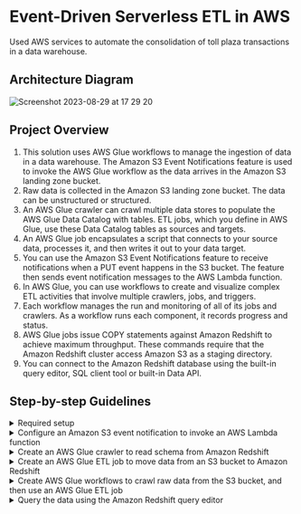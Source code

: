 # Event-Driven Serverless ETL in AWS
Used AWS services to automate the consolidation of toll plaza transactions in a data warehouse.

## Architecture Diagram

![Screenshot 2023-08-29 at 17 29 20](https://github.com/martins-jean/Event-Driven-Serverless-ETL-in-AWS/assets/118685801/729e6e8f-2662-4a56-82da-a90a5b956eb4)

## Project Overview
1. This solution uses AWS Glue workflows to manage the ingestion of data in a data warehouse. The Amazon S3 Event Notifications feature is used to invoke the AWS Glue workflow as the data arrives in the Amazon S3 landing zone bucket.
2. Raw data is collected in the Amazon S3 landing zone bucket. The data can be unstructured or structured.
3. An AWS Glue crawler can crawl multiple data stores to populate the AWS Glue Data Catalog with tables. ETL jobs, which you define in AWS Glue, use these Data Catalog tables as sources and targets.
4. An AWS Glue job encapsulates a script that connects to your source data, processes it, and then writes it out to your data target.
5. You can use the Amazon S3 Event Notifications feature to receive notifications when a PUT event happens in the S3 bucket. The feature then sends event notification messages to the AWS Lambda function.
6. In AWS Glue, you can use workflows to create and visualize complex ETL activities that involve multiple crawlers, jobs, and triggers.
7. Each workflow manages the run and monitoring of all of its jobs and crawlers. As a workflow runs each component, it records progress and status.
8. AWS Glue jobs issue COPY statements against Amazon Redshift to achieve maximum throughput. These commands require that the Amazon Redshift cluster access Amazon S3 as a staging directory.
9. You can connect to the Amazon Redshift database using the built-in query editor, SQL client tool or built-in Data API.

## Step-by-step Guidelines
<details>
  <summary>Required setup</summary>
  1. Download the query included in the "create_table.txt" file. <br>
  2. In S3, create a landing bucket and a staging bucket. <br>
  3. Create several Lambda functions using the boto3 Python code I uploaded above: <br>
  - "start_workflow_function.py" <br>
  - "toll_plaza_application.py" <br>
  4. Upload the "sample_data_toll_application.json" file manually to your landing bucket or run the "toll_plaza_application.py" Lambda function to automatically create and send randomly generated toll data to your landing bucket. <br>
  5. Create a Redshift cluster with the following configurations: <br>
  - Node type: dc2.large <br>
  - Number of nodes: 1 <br>
</details>

<details>
  <summary>Configure an Amazon S3 event notification to invoke an AWS Lambda function</summary>
  1. Click on your S3 staging bucket and go to the Properties tab. <br>
  2. Scroll down to Event Notifications and click on "create event notification". <br>
  3. Use the following configurations: <br>
  - Name: s3Events <br>
  - Suffix: .json <br>
  - Under Object Creation, choose Put. <br>
  - Under Destination, choose Lambda function. <br>
  - Select the "start_workflow_function" from the dropdown menu. <br>
  - Save the changes and finish this step.
Click "Connect to Database" and use the following configurations:
</details>

<details>
  <summary>Create an AWS Glue crawler to read schema from Amazon Redshift</summary>
  1. Open Redshift and select the cluster you created earlier. <br>
  2. Copy the JDBC URL of your Redshift cluster. <br>
  3. Open the query editor inside your Redshift cluster. <br>
  4. Click "Connect to Database" and use the following configurations:
  - Under Connection, choose "Create new connection" <br>
  - Under Authentication, choose Temporary credentials <br>
  - Under Cluster, select the one you created for this project <br>
  - Under Database user, select "admin"
</details>

<details>
  <summary>Create an AWS Glue ETL job to move data from an S3 bucket to Amazon Redshift</summary>
</details>

<details>
  <summary>Create AWS Glue workflows to crawl raw data from the S3 bucket, and then use an AWS Glue ETL job</summary>
</details>

<details>
  <summary>Query the data using the Amazon Redshift query editor</summary>
</details>
